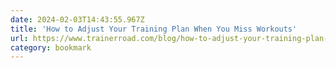 ```yaml
---
date: 2024-02-03T14:43:55.967Z
title: 'How to Adjust Your Training Plan When You Miss Workouts'
url: https://www.trainerroad.com/blog/how-to-adjust-your-training-plan-when-you-miss-workouts/
category: bookmark
---
```

